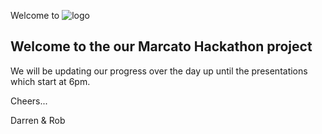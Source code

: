 Welcome to ![logo](https://github.com/robmyers82/tourneypmp2/blob/master/images/TourneyPMPlogo.png)


<h2>Welcome to the our Marcato Hackathon project</h2>

<p>We will be updating our progress over the day up until the presentations which start at 6pm.

Cheers...

Darren & Rob
